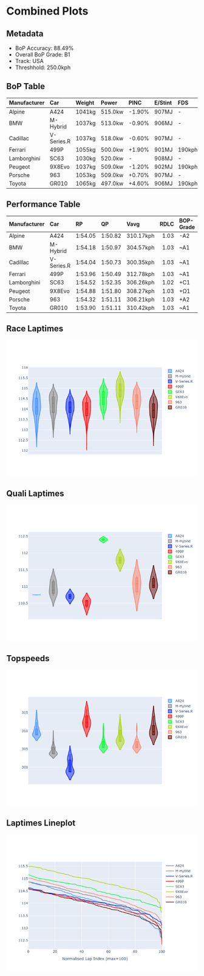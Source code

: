 # Combined Plots

## Metadata

- BoP Accuracy: 88.49%
- Overall BoP Grade: B1
- Track: USA
- Threshhold: 250.0kph

## BoP Table
| Manufacturer   | Car        | Weight   | Power   | PINC   | E/Stint   | FDS    | RDP    | QDP    | TDP    |
|:---------------|:-----------|:---------|:--------|:-------|:----------|:-------|:-------|:-------|:-------|
| Alpine         | A424       | 1041kg   | 515.0kw | -1.90% | 907MJ     | -      | 53.15% | 33.33% | 3.76%  |
| BMW            | M-Hybrid   | 1037kg   | 513.0kw | -0.90% | 906MJ     | -      | 56.32% | 71.43% | 11.52% |
| Cadillac       | V-Series.R | 1037kg   | 518.0kw | -0.60% | 907MJ     | -      | 55.19% | 66.67% | 11.71% |
| Ferrari        | 499P       | 1055kg   | 500.0kw | +1.90% | 901MJ     | 190kph | 54.16% | 42.86% | 3.90%  |
| Lamborghini    | SC63       | 1030kg   | 520.0kw | -      | 908MJ     | -      | 54.95% | 66.67% | 9.28%  |
| Peugeot        | 9X8Evo     | 1037kg   | 509.0kw | -1.20% | 902MJ     | 190kph | 57.10% | 50.00% | 4.59%  |
| Porsche        | 963        | 1053kg   | 509.0kw | +0.70% | 907MJ     | -      | 56.05% | 37.50% | 1.93%  |
| Toyota         | GR010      | 1065kg   | 497.0kw | +4.60% | 906MJ     | 190kph | 52.75% | 75.00% | 2.01%  |

## Performance Table
| Manufacturer   | Car        | RP      | QP      | Vavg      |   RDLC | BOP-Grade   | Match   |
|:---------------|:-----------|:--------|:--------|:----------|-------:|:------------|:--------|
| Alpine         | A424       | 1:54.05 | 1:50.82 | 310.17kph |   1.03 | -A2         | 94.33%  |
| BMW            | M-Hybrid   | 1:54.18 | 1:50.97 | 304.57kph |   1.03 | ~A1         | 99.51%  |
| Cadillac       | V-Series.R | 1:54.04 | 1:50.73 | 300.35kph |   1.03 | ~A1         | 100.00% |
| Ferrari        | 499P       | 1:53.96 | 1:50.49 | 312.78kph |   1.03 | ~A1         | 97.37%  |
| Lamborghini    | SC63       | 1:54.52 | 1:52.35 | 306.26kph |   1.02 | +C1         | 80.00%  |
| Peugeot        | 9X8Evo     | 1:54.88 | 1:51.80 | 308.27kph |   1.03 | +Ω1         | 49.13%  |
| Porsche        | 963        | 1:54.32 | 1:51.11 | 306.21kph |   1.03 | +A2         | 90.20%  |
| Toyota         | GR010      | 1:53.90 | 1:51.11 | 310.42kph |   1.03 | ~A1         | 97.40%  |

## Race Laptimes
![Race Laptimes](images/race_violin.png)

## Quali Laptimes
![Quali Laptimes](images/quali_violin.png)

## Topspeeds
![Topspeeds](images/topspeed_violin.png)

## Laptimes Lineplot
![Laptimes Lineplot](images/laptime_line.png)


